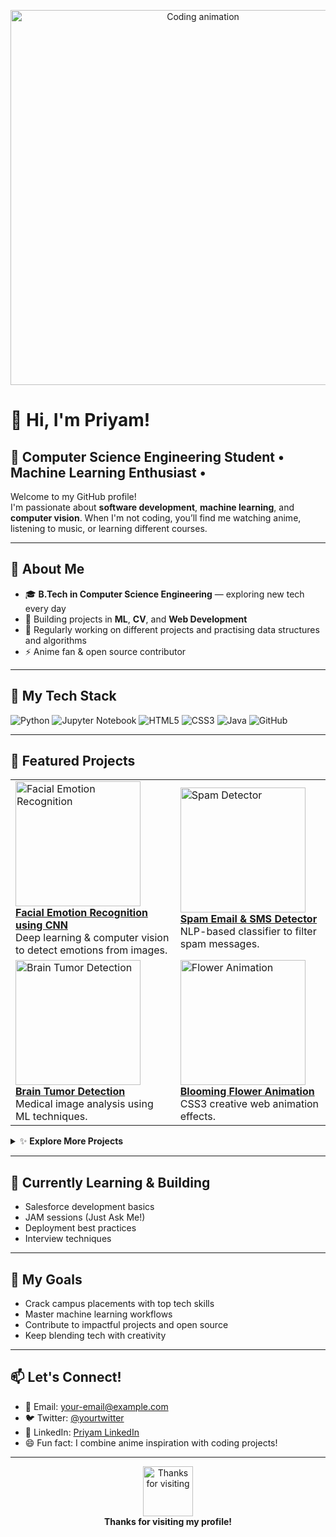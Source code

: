 

<!-- Profile Banner -->
<p align="center">
  <img src="https://media.giphy.com/media/qgQUggAC3Pfv687qPC/giphy.gif" width="600" alt="Coding animation">
</p>

# 👋 Hi, I'm Priyam!

## 🤖 Computer Science Engineering Student • Machine Learning Enthusiast • 

Welcome to my GitHub profile!  
I'm passionate about **software development**, **machine learning**, and **computer vision**. When I'm not coding, you’ll find me watching anime, listening to music, or learning different courses.

---

## 🧩 About Me

- 🎓 **B.Tech in Computer Science Engineering** — exploring new tech every day
- 🤖 Building projects in **ML**, **CV**, and **Web Development**
- 🧠 Regularly working on different projects and practising data structures and algorithms
- ⚡️ Anime fan & open source contributor

---

## 🚀 My Tech Stack

![Python](https://img.shields.io/badge/Python-3776AB?style=for-the-badge&logo=python&logoColor=white) 
![Jupyter Notebook](https://img.shields.io/badge/Jupyter-F37626?style=for-the-badge&logo=jupyter&logoColor=white)
![HTML5](https://img.shields.io/badge/HTML5-E34F26?style=for-the-badge&logo=html5&logoColor=white)
![CSS3](https://img.shields.io/badge/CSS3-1572B6?style=for-the-badge&logo=css3&logoColor=white)
![Java](https://img.shields.io/badge/Java-007396?style=for-the-badge&logo=java&logoColor=white)
![GitHub](https://img.shields.io/badge/GitHub-181717?style=for-the-badge&logo=github&logoColor=white)

---

## 📂 Featured Projects

<table>
  <tr>
    <td>
      <a href="https://github.com/Priyam2xx3/Facial-Emotion-Recognition-using-CNN">
        <img src="https://raw.githubusercontent.com/Priyam2xx3/Facial-Emotion-Recognition-using-CNN/main/sample_emotions.gif" alt="Facial Emotion Recognition" width="200"/><br>
        <b>Facial Emotion Recognition using CNN</b>
      </a>
      <br>
      Deep learning & computer vision to detect emotions from images.
    </td>
    <td>
      <a href="https://github.com/Priyam2xx3/Spam_Email-SMS_detector">
        <img src="https://raw.githubusercontent.com/Priyam2xx3/Spam_Email-SMS_detector/main/spam_demo.gif" alt="Spam Detector" width="200"/><br>
        <b>Spam Email & SMS Detector</b>
      </a>
      <br>
      NLP-based classifier to filter spam messages.
    </td>    
  </tr>
  <tr>
    <td>
      <a href="https://github.com/Priyam2xx3/Brain_tumor_detection">
        <img src="https://raw.githubusercontent.com/Priyam2xx3/Brain_tumor_detection/main/brain_tumor_sample.png" alt="Brain Tumor Detection" width="200"/><br>
        <b>Brain Tumor Detection</b>
      </a>
      <br>
      Medical image analysis using ML techniques.
    </td>
    <td>
      <a href="https://github.com/Priyam2xx3/Blooming-flower-animation">
        <img src="https://raw.githubusercontent.com/Priyam2xx3/Blooming-flower-animation/main/flower_animation.gif" alt="Flower Animation" width="200"/><br>
        <b>Blooming Flower Animation</b>
      </a>
      <br>
      CSS3 creative web animation effects.
    </td>
  </tr>
</table>

<details>
  <summary>✨ <b>Explore More Projects</b></summary>

  - [Dog or Cat Identifier](https://github.com/Priyam2xx3/Dog_or_cat_identifier) — Can an ML model spot a dog from a cat? Find out!
  - [Priyam Portfolio](https://github.com/Priyam2xx3/Priyam_portfolio) — My personal HTML/CSS portfolio.
</details>

---

## 💼 Currently Learning & Building

- Salesforce development basics
- JAM sessions (Just Ask Me!)
- Deployment best practices
- Interview techniques

---

## 🎯 My Goals

- Crack campus placements with top tech skills
- Master machine learning workflows
- Contribute to impactful projects and open source
- Keep blending tech with creativity

---

## 📫 Let's Connect!

- 📧 Email: your-email@example.com
- 🐦 Twitter: [@yourtwitter](https://twitter.com/yourtwitter)
- 💼 LinkedIn: [Priyam LinkedIn](https://www.linkedin.com/in/your-linkedin-profile/)
- 😄 Fun fact: I combine anime inspiration with coding projects!

---

<p align="center">
  <img src="https://media.giphy.com/media/L1R1tvI9svkIWwpVYr/giphy.gif" height="80" alt="Thanks for visiting">
  <br>
  <b>Thanks for visiting my profile!</b>
</p>
